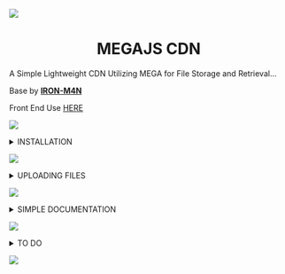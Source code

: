 
<a><img src='https://i.imgur.com/LyHic3i.gif'/></a>
<h1 align="center"> MEGAJS CDN</h1>

A Simple Lightweight CDN Utilizing MEGA for File Storage and Retrieval... 

Base by **[IRON-M4N](https://github.com/IRON-M4N/MegaCDN)**

Front End Use [HERE](https://cdn.giftedtech.web.id)

<a><img src='https://i.imgur.com/LyHic3i.gif'/></a>
 
<details>
<summary>INSTALLATION</summary>

### Clone the Repository  
```js
git clone https://github.com/mouricedevs/mega-cdn.git
cd mega-cdn
npm install
```

<a><img src='https://i.imgur.com/LyHic3i.gif'/></a>

## Configuration  

Modify `config.js` or use environment variables. Example `.env` file:  

```
EMAIL=giftedtech.ironman@onlyfans.com
PASS=Katarenai nemurenai toroimerai
DOMAIN=https://yourdomain.com
TEMP=memory
```

<a><img src='https://i.imgur.com/LyHic3i.gif'/></a>

## Running the Server  

Using PM2 for process management:  
```js
npm start
```  
To stop or restart:  
```sh
npm stop  
npm restart  
```

</details>

<a><img src='https://i.imgur.com/LyHic3i.gif'/></a>


<details>
<summary>UPLOADING FILES</summary>

Send a `POST` request to `/api/upload.php` with a multipart form containing a file and file name.  

Example using `curl`:  
```sh
curl -X POST -F "file=@image.jpg" https://yourdomain.com/api/upload.php
```

<a><img src='https://i.imgur.com/LyHic3i.gif'/></a>

### Response Example  
```json
{
  status: 200,
  success: true,
  creator: 'GiftedTech',
  files: [
    {
      file_name: 'filename.ext',
      stream_url: 'https://yourdomain.com/file/filename.ext',
      download_url: 'https://yourdomain.com/file/download/filename.ext',
      delete_url: 'https://yourdomain.com/file/delete/filename.ext',    
      name: 'filename.ext',
      size: 835579
    }
  ]
}
```

OR

```json
{
  status: 200,
  success: true,
  creator: 'GiftedTech',
  message: 'File Already Exists in Database',
  file: [
    {
      file_name: 'filename.ext',
      stream_url: 'https://yourdomain.com/file/filename.ext',
      download_url: 'https://yourdomain.com/file/download/filename.ext',
      delete_url: 'https://yourdomain.com/file/delete/filename.ext',    
      name: 'filename.ext',
      size: 835579
    }
  ]
}
```

</details>

<a><img src='https://i.imgur.com/LyHic3i.gif'/></a>

<details>
<summary>SIMPLE DOCUMENTATION</summary>

```js
const axios = require("axios");
const fs = require("fs");
const FormData = require("form-data");

async function giftedCdn(path) {
  if (!fs.existsSync(path)) {
    throw new Error(File not found: ${path});
  }

  const form = new FormData();
  const fileStream = fs.createReadStream(path);
  form.append("file", fileStream);
  const originalFileName = path.split("/").pop(); 
  form.append("originalFileName", originalFileName);

  try {
    const response = await axios.post("https://cdn.giftedtech.web.id/api/upload.php", form, {
      headers: {
        ...form.getHeaders(), 
      },
      maxContentLength: Infinity,
      maxBodyLength: Infinity,
    });
    return response.data;
  } catch (error) {
    if (error.response) {
      throw new Error(API Error: ${error.response.status} - ${JSON.stringify(error.response.data)});
    } else if (error.request) {
      throw new Error("No response received from the server.");
    } else {
      throw new Error(Request Error: ${error.message});
    }
  }
}

//USAGE CASE

/* (async () => {
    try {
      const result = await giftedCdn("./gifted.png");
      console.log("Upload successful:", result);
    } catch (error) {
      console.error("Upload failed:", error.message);
    }
  })(); */

module.exports = { giftedCdn };
```

<a><img src='https://i.imgur.com/LyHic3i.gif'/></a>

### Example Usage in Whatsapp Bot 

```js
// GIFTED-MD

const { gmd, makeId, giftedCdn } = require('../gift');
const fs = require("fs");
const path = require("path");

gmd(
  {
    pattern: 'upload',
    alias: ['url', 'tourl', 'geturl'],
    desc: 'Upload Files to get Urls.',
    category: 'tools',
    react: '📡',
    filename: __filename,
  },
  async (Gifted, mek, m, { from, quoted, reply, pushname }) => {
    try {
      if (!quoted) {
        return reply(`Reply to an image, video, audio, or document to upload.\nUse *${prefix}url*`);
      }
      const mediaBuffer = await quoted.download();
      if (!mediaBuffer) {
        return reply('Failed to download media. Please try again.');
      }
      const { fileTypeFromBuffer } = await import('file-type'); // Import file-type npm package
      const fileType = await fileTypeFromBuffer(mediaBuffer);
      if (!fileType) {
        return reply('Unable to determine the file type of the media.');
      }

      // Generate a random filename using makeId function
      const filename = `${makeId(5)}.${fileType.ext}`;

      // Save the media to a temporary file
      const tempFilePath = path.join(__dirname, filename);
      fs.writeFileSync(tempFilePath, mediaBuffer);
      const uploadResult = await giftedCdn(tempFilePath);
      if (!uploadResult.success) {
        return reply(`Upload failed: ${uploadResult.error || uploadResult.message}`);
      }
      const downloadUrl = uploadResult.files[0].download_url;
      const deleteUrl = uploadResult.files[0].delete_url;
      const stats = fs.statSync(tempFilePath);
      const fileSizeMB = stats.size / (1024 * 1024);
      const message = `*Hey ${pushname}, Here Are Your Media URLs:*\n\nStream Url:${streamUrl}\nDownload Url:${downloadUrl}\n*File Size:* ${fileSizeMB.toFixed(
        2
      )} MB\n*File Type:* ${fileType.ext.toUpperCase()}\n*File Expiration:* No Expiry`;
      if (fileType.mime.startsWith('image/') || fileType.mime.startsWith('video/')) {
        await Gifted.sendMessage(
          from,
          {
            [fileType.mime.startsWith('image/') ? 'image' : 'video']: { url: tempFilePath },
            caption: message,
          },
          { quoted: mek }
        );
      } else if (fileType.mime.startsWith('audio/')) {
        await Gifted.sendMessage(from, { text: message }, { quoted: mek });
      }
      await m.react('✅');
      fs.unlinkSync(tempFilePath);
    } catch (error) {
      console.error(error);
      reply(`An error occurred while uploading the file: ${error.message}`);
    }
  }
);
```
![GiftedTech](https://github.com/user-attachments/assets/ab5595e4-2865-4ee4-9881-eeec55c9ada2)


</details>

<a><img src='https://i.imgur.com/LyHic3i.gif'/></a>

 
<details>
<summary>TO DO</summary>
- [ ] Add multiple accounts support

## Contributing  
1. Fork the repository  
2. Create a new branch (`feature-web`)  
3. Commit your changes  
4. Open a pull request  

**[BASE BY IRON-M4N](https://github.com/IRON-M4N)**

</details>

<a><img src='https://i.imgur.com/LyHic3i.gif'/></a>

